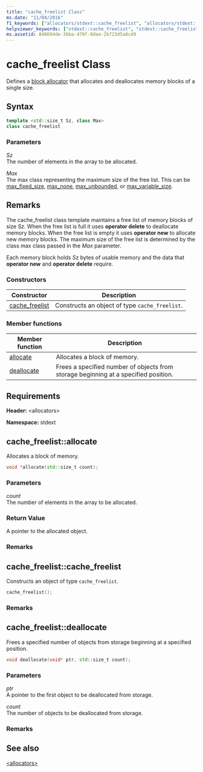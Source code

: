 ```yaml
---
title: "cache_freelist Class"
ms.date: "11/04/2016"
f1_keywords: ["allocators/stdext::cache_freelist", "allocators/stdext::cache_freelist::allocate", "allocators/stdext::cache_freelist::deallocate"]
helpviewer_keywords: ["stdext::cache_freelist", "stdext::cache_freelist [C++], allocate", "stdext::cache_freelist [C++], deallocate"]
ms.assetid: 840694de-36ba-470f-8dae-2b723d5a8cd9
---
```

# cache_freelist Class

Defines a [block allocator](../standard-library/allocators-header.md) that allocates and deallocates memory blocks of a single size.

## Syntax

```cpp
template <std::size_t Sz, class Max>
class cache_freelist
```

### Parameters

*Sz*\
The number of elements in the array to be allocated.

*Max*\
The max class representing the maximum size of the free list. This can be [max_fixed_size](../standard-library/max-fixed-size-class.md), [max_none](../standard-library/max-none-class.md), [max_unbounded](../standard-library/max-unbounded-class.md), or [max_variable_size](../standard-library/max-variable-size-class.md).

## Remarks

The cache_freelist class template maintains a free list of memory blocks of size *Sz*. When the free list is full it uses **operator delete** to deallocate memory blocks. When the free list is empty it uses **operator new** to allocate new memory blocks. The maximum size of the free list is determined by the class max class passed in the *Max* parameter.

Each memory block holds *Sz* bytes of usable memory and the data that **operator new** and **operator delete** require.

### Constructors

|Constructor|Description|
|-|-|
|[cache_freelist](#cache_freelist)|Constructs an object of type `cache_freelist`.|

### Member functions

|Member function|Description|
|-|-|
|[allocate](#allocate)|Allocates a block of memory.|
|[deallocate](#deallocate)|Frees a specified number of objects from storage beginning at a specified position.|

## Requirements

**Header:** \<allocators>

**Namespace:** stdext

## <a name="allocate"></a> cache_freelist::allocate

Allocates a block of memory.

```cpp
void *allocate(std::size_t count);
```

### Parameters

*count*\
The number of elements in the array to be allocated.

### Return Value

A pointer to the allocated object.

### Remarks

## <a name="cache_freelist"></a> cache_freelist::cache_freelist

Constructs an object of type `cache_freelist`.

```cpp
cache_freelist();
```

### Remarks

## <a name="deallocate"></a> cache_freelist::deallocate

Frees a specified number of objects from storage beginning at a specified position.

```cpp
void deallocate(void* ptr, std::size_t count);
```

### Parameters

*ptr*\
A pointer to the first object to be deallocated from storage.

*count*\
The number of objects to be deallocated from storage.

### Remarks

## See also

[\<allocators>](../standard-library/allocators-header.md)
